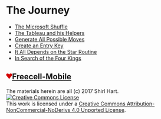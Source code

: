 # The Journey

* [The Microsoft Shuffle](shuffle.md)
* [The Tableau and his Helpers](tableau.md)
* [Generate All Possible Moves](gen.md) 
* [Create an Entry Key](entry.md)
* [It All Depends on the Star Routine](star.md)
* [In Search of the Four Kings](solution.md)

<a href="http://freecell-mobile.appspot.com/"><img src="i/favicon.png" width=16 height=16 alt="Freecell Mobile">Freecell-Mobile</a>
---

The materials herein are all (c) 2017 Shirl Hart.<br /><a rel="license" href="http://creativecommons.org/licenses/by-nc-nd/4.0/"><img alt="Creative Commons License" style="border-width:0" src="https://i.creativecommons.org/l/by-nc-nd/4.0/88x31.png" /></a><br />This work is licensed under a <a rel="license" href="http://creativecommons.org/licenses/by-nc-nd/4.0/">Creative Commons Attribution-NonCommercial-NoDerivs 4.0 Unported License</a>.

